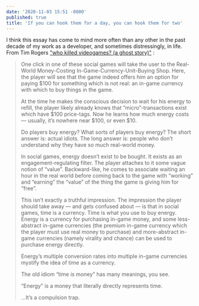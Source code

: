 ```yaml
---
date: '2020-11-03 15:51 -0800'
published: true
title: 'If you can hook them for a day, you can hook them for two'
---
```

I think this essay has come to mind more often than any other in the past decade of my work as a developer, and sometimes distressingly, in life. From Tim Rogers ["who killed videogames? (a ghost story)"](http://web.archive.org/web/20201111182117/https://insertcredit.com/2011/09/22/who-killed-videogames-a-ghost-story/)
:

<blockquote markdown="1">

One click in one of these social games will take the user to the Real-World Money-Costing In-Game-Currency-Unit-Buying Shop. Here, the player will see that the game indeed offers him an option for paying $100 for something which is not real: an in-game currency with which to buy things in the game.

At the time he makes the conscious decision to wait for his energy to refill, the player likely already knows that “micro”-transactions exist which have $100 price-tags. Now he learns how much energy costs — usually, it’s nowhere near $100, or even $10.

Do players buy energy? What sorts of players buy energy? The short answer is: actual idiots. The long answer is: people who don’t understand why they have so much real-world money.

In social games, energy doesn’t exist to be bought. It exists as an engagement-regulating filter. The player attaches to it some vague notion of “value”. Backward-like, he comes to associate waiting an hour in the real world before coming back to the game with “working” and “earning” the “value” of the thing the game is giving him for “free”.

This isn’t exactly a truthful impression. The impression the player should take away — and gets confused about — is that in social games, time is a currency. Time is what you use to buy energy. Energy is a currency for purchasing in-game money, and some less-abstract in-game currencies (the premium in-game currency which the player must use real money to purchase) and more-abstract in-game currencies (namely virality and chance) can be used to purchase energy directly.

Energy’s multiple conversion rates into multiple in-game currencies mystify the idea of time as a currency.

The old idiom “time is money” has many meanings, you see.

“Energy” is a money that literally directly represents time.

...It’s a compulsion trap.

</blockquote>
